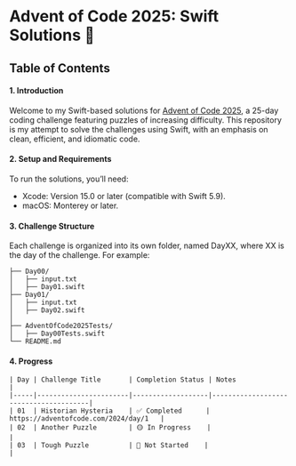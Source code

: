 # Advent of Code 2025: Swift Solutions 🎄

## Table of Contents

#### 1. Introduction
Welcome to my Swift-based solutions for [Advent of Code 2025](https://adventofcode.com/2024), a 25-day coding challenge featuring puzzles of increasing difficulty. 
This repository is my attempt to solve the challenges using Swift, with an emphasis on clean, efficient, and idiomatic code.


#### 2. Setup and Requirements
To run the solutions, you’ll need:
* Xcode: Version 15.0 or later (compatible with Swift 5.9).
* macOS: Monterey or later.

#### 3. Challenge Structure
Each challenge is organized into its own folder, named DayXX, where XX is the day of the challenge. For example:
```
├── Day00/
│   ├── input.txt
│   ├── Day01.swift
├── Day01/
│   ├── input.txt
│   ├── Day02.swift
│
├── AdventOfCode2025Tests/
│   ├── Day00Tests.swift
└── README.md
```

#### 4. Progress
```
| Day | Challenge Title       | Completion Status | Notes                                 |
|-----|-----------------------|-------------------|---------------------------------------|
| 01  | Historian Hysteria    | ✅ Completed      | https://adventofcode.com/2024/day/1   |
| 02  | Another Puzzle        | 🟡 In Progress    |                                       |
| 03  | Tough Puzzle          | 🔴 Not Started    |                                       |
```

